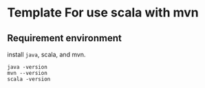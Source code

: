 # Template For use scala with mvn
## Requirement environment 
install `java`, scala, and mvn.
```shell
java -version
mvn --version
scala -version
```
